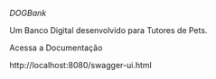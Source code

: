 *DOGBank*

Um Banco Digital desenvolvido para Tutores de Pets.

Acessa a Documentação

http://localhost:8080/swagger-ui.html

